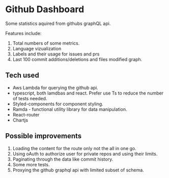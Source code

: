 # Github Dashboard

Some statistics aquired from githubs graphQL api.

Features include:
1. Total numbers of some metrics.
2. Language vizualization
3. Labels and their usage for issues and prs
4. Last 100 commit additions/deletions and files modified graph.

## Tech used

* Aws Lambda for querying the github api.
* typescript, both lamdbas and react. Prefer use Ts to reduce the number of tests needed.
* Styled-components for component styling.
* Ramda - functional utility library for data manipulation.
* React-router
* Chartjs

## Possible improvements

1. Loading the content for the route only not the all in one go.
3. Using oAuth to authorize user for private repos and using their limits.
4. Paginating through the data like commit history.
5. Some more tests.
6. Proxying the github graphql api with limited subset of schema.